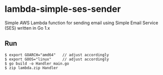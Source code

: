 # lambda-simple-ses-sender
Simple AWS Lambda function for sending email using Simple Email Service (SES) written in Go 1.x

## Run
```
$ export GOARCH="amd64"   // adjust accordingly
$ export GOOS="linux"     // adjust accordingly
$ go build -o Handler main.go
$ zip lambda.zip Handler
```
